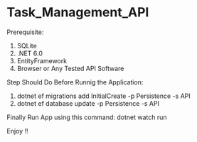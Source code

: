 # Task_Management_API

Prerequisite: 

  1. SQLite
  2. .NET 6.0
  3. EntityFramework
  4. Browser or Any Tested API Software 

Step Should Do Before Runnig the Application:

  1. dotnet ef migrations add InitialCreate -p Persistence -s API
  2. dotnet ef database update -p Persistence -s API

Finally Run App using this command: dotnet watch run

Enjoy !!
